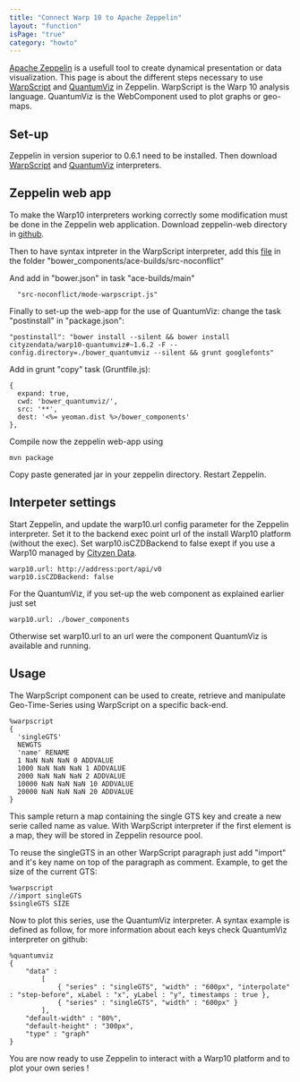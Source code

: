 ```yaml
---
title: "Connect Warp 10 to Apache Zeppelin"
layout: "function"
isPage: "true"
category: "howto"
---
```


[Apache Zeppelin](https://zeppelin.apache.org/) is a usefull tool to create dynamical presentation or data visualization. This page is about the different steps necessary to use [WarpScript](https://github.com/cityzendata/warp10-platform) and [QuantumViz](https://github.com/cityzendata/warp10-quantumviz) in Zeppelin. WarpScript is the Warp 10 analysis language. QuantumViz is the WebComponent used to plot graphs or geo-maps.

## Set-up

Zeppelin in version superior to 0.6.1 need to be installed. Then download [WarpScript](https://github.com/cityzendata/warp10-zeppelin) and [QuantumViz](https://github.com/cityzendata/warp10-zeppelin-quantumviz) interpreters.

## Zeppelin web app

To make the Warp10 interpreters working correctly some modification must be done in the Zeppelin web application. Download zeppelin-web directory in [github](https://github.com/apache/zeppelin).

Then to have syntax intpreter in the WarpScript interpreter, add this [file](https://github.com/cityzendata/warp10-quantum-elements/blob/master/ace/mode-warpscript.js) in the folder "bower_components/ace-builds/src-noconflict"

And add in "bower.json" in task "ace-builds/main"

```
  "src-noconflict/mode-warpscript.js"
```

Finally to set-up the web-app for the use of QuantumViz: change the task "postinstall" in "package.json":

```
"postinstall": "bower install --silent && bower install cityzendata/warp10-quantumviz#~1.6.2 -F --config.directory=./bower_quantumviz --silent && grunt googlefonts"
```

Add in grunt "copy" task (Gruntfile.js):  

```
{
  expand: true,
  cwd: 'bower_quantumviz/',
  src: '**',
  dest: '<%= yeoman.dist %>/bower_components'
},
```

Compile now the zeppelin web-app using

```
mvn package
```

Copy paste generated jar in your zeppelin directory. Restart Zeppelin.

## Interpeter settings

Start Zeppelin, and update the warp10.url config parameter for the Zeppelin interpreter.
Set it to the backend exec point url of the install Warp10 platform (without the exec).
Set warp10.isCZDBackend to false exept if you use a Warp10 managed by [Cityzen Data](http://www.cityzendata.com/).

```
warp10.url: http://address:port/api/v0
warp10.isCZDBackend: false
```

For the QuantumViz, if you set-up the web component as explained earlier just set

```
warp10.url: ./bower_components
```
Otherwise set warp10.url to an url were the component QuantumViz is available and running.

## Usage 

The WarpScript component can be used to create, retrieve and manipulate Geo-Time-Series using WarpScript on a specific back-end. 

```
%warpscript
{
  'singleGTS'
  NEWGTS
  'name' RENAME
  1 NaN NaN NaN 0 ADDVALUE
  1000 NaN NaN NaN 1 ADDVALUE
  2000 NaN NaN NaN 2 ADDVALUE
  10000 NaN NaN NaN 10 ADDVALUE
  20000 NaN NaN NaN 20 ADDVALUE
}
```

This sample return a map containing the single GTS key and create a new serie called name as value. With WarpScript interpreter if the first element is a map, they will be stored in Zeppelin resource pool.

To reuse the singleGTS in an other WarpScript paragraph just add "import" and it's key name on top of the paragraph as comment. Example, to get the size of the current GTS:

```
%warpscript
//import singleGTS
$singleGTS SIZE
```

Now to plot this series, use the QuantumViz interpreter. A syntax example is defined as follow, for more information about each keys check QuantumViz interpreter on github:

```
%quantumviz
{
    "data" : 
        [ 
            { "series" : "singleGTS", "width" : "600px", "interpolate" : "step-before", xLabel : "x", yLabel : "y", timestamps : true },
            { "series" : "singleGTS", "width" : "600px" }
        ],
    "default-width" : "80%",
    "default-height" : "300px",
    "type" : "graph"
}

```

You are now ready to use Zeppelin to interact with a Warp10 platform and to plot your own series !




